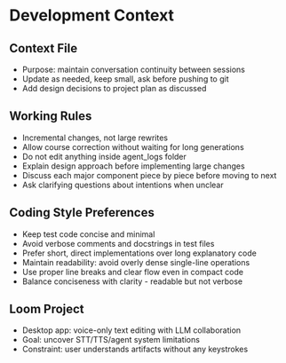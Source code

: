 # Development Context

## Context File
- Purpose: maintain conversation continuity between sessions
- Update as needed, keep small, ask before pushing to git
- Add design decisions to project plan as discussed

## Working Rules
- Incremental changes, not large rewrites
- Allow course correction without waiting for long generations
- Do not edit anything inside agent_logs folder
- Explain design approach before implementing large changes
- Discuss each major component piece by piece before moving to next
- Ask clarifying questions about intentions when unclear

## Coding Style Preferences
- Keep test code concise and minimal
- Avoid verbose comments and docstrings in test files
- Prefer short, direct implementations over long explanatory code
- Maintain readability: avoid overly dense single-line operations
- Use proper line breaks and clear flow even in compact code
- Balance conciseness with clarity - readable but not verbose

## Loom Project
- Desktop app: voice-only text editing with LLM collaboration
- Goal: uncover STT/TTS/agent system limitations
- Constraint: user understands artifacts without any keystrokes

